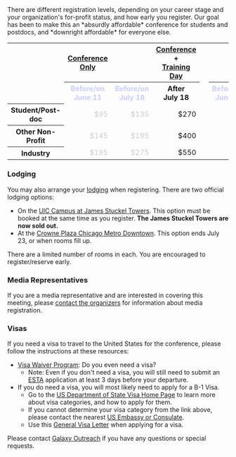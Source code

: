 <slot name="/events/gcc2012/page-header" />

<slot name="/events/gcc2012/linkbox" />
There are different registration levels, depending on your career stage and your organization's for-profit status, and how early you register.  Our goal has been to make this an *absurdly affordable* conference for students and postdocs, and *downright affordable* for everyone else.

<table>
  <tr>
    <td style=" border: none;"> </td>
    <th style=" width: 35%;"> <a href='/events/gcc2012/program/'>Conference Only</a> </th>
    <td style=" border: none;"> </td>
    <th style=" width: 35%;"> <a href='/events/gcc2012/program/'>Conference</a> + <br /><a href='/events/gcc2012/program/'>Training Day</a> </th>
  </tr>
  <tr>
    <td style=" border: none;"> </td>
    <th style=" color: #ccccff;"> Before/on<br />June 11 </th>
    <th style=" color: #ccccff;"> Before/on<br />July 18 </th>
    <th> After<br />July&nbsp;18 </th>
    <td style=" border: none;"> &nbsp; </td>
    <th style=" color: #ccccff;"> Before/on<br />June 11 </th>
    <th style=" color: #ccccff;"> Before/on<br />July 18 </th>
    <th> After<br />July&nbsp;18 </th>
  </tr>
  <tr>
    <th> Student/Post-doc </th>
    <td style=" text-align: right; color: #cccccc;"> $95 </td>
    <td style=" text-align: right; color: #cccccc;"> $135 </td>
    <td style=" text-align: right;"> $270 </td>
    <td> </td>
    <td style=" text-align: right; color: #cccccc;"> $130 </td>
    <td style=" text-align: right; color: #cccccc;"> $185 </td>
    <td style=" text-align: right;"> $370 </td>
  </tr>
  <tr>
    <th> Other Non-Profit </th>
    <td style=" text-align: right; color: #cccccc;"> $145 </td>
    <td style=" text-align: right; color: #cccccc;"> $195 </td>
    <td style=" text-align: right;"> $400 </td>
    <td> </td>
    <td style=" text-align: right; color: #cccccc;"> $195 </td>
    <td style=" text-align: right; color: #cccccc;"> $265 </td>
    <td style=" text-align: right;"> $540 </td>
  </tr>
  <tr>
    <th> Industry         </th>
    <td style=" text-align: right; color: #cccccc;"> $195 </td>
    <td style=" text-align: right; color: #cccccc;"> $275 </td>
    <td style=" text-align: right;"> $550 </td>
    <td> </td>
    <td style=" text-align: right; color: #cccccc;"> $270 </td>
    <td style=" text-align: right; color: #cccccc;"> $375 </td>
    <td style=" text-align: right;"> $750 </td>
  </tr>
</table>





### Lodging

You may also arrange your [lodging](/events/gcc2012/logistics/#lodging) when registering.  There are two official lodging options:

* On the [UIC Campus at James Stuckel Towers](http://www.housing.uic.edu/halls/jst/index.php). This option must be booked at the same time as you register.  <span class='red'>**The James Stuckel Towers are now sold out.**</span>
* At the [Crowne Plaza Chicago Metro Downtown](/events/gcc2012/logistics/#crowne-plaza-chicago-metro-downtown).  This option ends July 23, or when rooms fill up.

There are a limited number of rooms in each.  You are encouraged to register/reserve early.

### Media Representatives

If you are a media representative and are interested in covering this meeting, please [contact the organizers](mailto:outreach@galaxyproject.com) for information about media registration.


### Visas

If you need a visa to travel to the United States for the conference, please follow the instructions at these resources:

* [Visa Waiver Program](http://travel.state.gov/visa/temp/without/without_1990.html): Do you even need a visa?
    * Note: Even if you don't need a visa, you will still need to submit an [ESTA](https://esta.cbp.dhs.gov/esta/) application at least 3 days before your departure.
* If you do need a visa, you will most likely need to apply for a B-1 Visa.  
    * Go to the [US Department of State Visa Home Page](http://travel.state.gov/visa/visa_1750.html) to learn more about visa categories, and how to apply for them.
    * If you cannot determine your visa category from the link above, please contact the nearest [US Embassy or Consulate](http://www.usembassy.gov/).
    * Use this [General Visa Letter](https://depot.galaxyproject.org/hub/attachments/events/gcc2012/register/GeneralVisaLetter.pdf) when applying for a visa.

Please contact [Galaxy Outreach](mailto:outreach@galaxyproject.org?subject=GCC%202012%20Visa) if you have any questions or special requests.

<slot name="/events/gcc2012/ask-the-organizers" />
